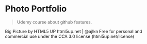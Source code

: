 # Photo Portfolio

> Udemy course about github features.

Big Picture by HTML5 UP
html5up.net | @ajlkn
Free for personal and commercial use under the CCA 3.0 license (html5up.net/license)
